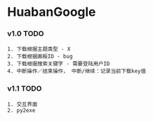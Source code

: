 # HuabanGoogle

### v1.0 TODO
    1. 下载根据主题类型 - X
    2. 下载根据画板ID - bug
    3. 下载根据搜索关键字 - 需要登陆用户ID
    4. 中断操作／结束操作， 中断/继续：记录当前下载key值

### v1.1 TODO
    1. 交互界面
    2. py2exe
